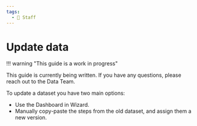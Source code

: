 ```yaml
---
tags:
  - 👷 Staff
---
```


# Update data

!!! warning "This guide is a work in progress"

  This guide is currently being written. If you have any questions, please reach out to the Data Team.

To update a dataset you have two main options:

- Use the Dashboard in Wizard.
- Manually copy-paste the steps from the old dataset, and assign them a new version.
